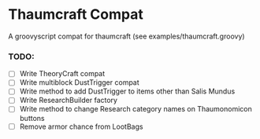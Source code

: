 # Thaumcraft Compat

A groovyscript compat for thaumcraft (see examples/thaumcraft.groovy)

### TODO:
- [ ] Write TheoryCraft compat
- [ ] Write multiblock DustTrigger compat
- [ ] Write method to add DustTrigger to items other than Salis Mundus
- [ ] Write ResearchBuilder factory
- [ ] Write method to change Research category names on Thaumonomicon buttons
- [ ] Remove armor chance from LootBags